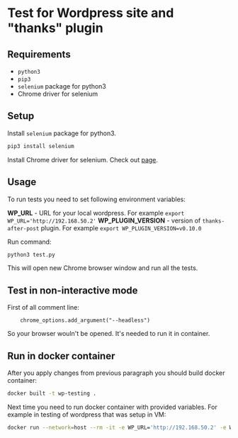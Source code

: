 # Test for Wordpress site and "thanks" plugin

## Requirements

* `python3`
* `pip3`
* `selenium` package for python3
* Chrome driver for selenium

## Setup

Install `selenium` package for python3.
```bash
pip3 install selenium
```

Install Chrome driver for selenium. Check out [page](https://chromedriver.chromium.org/getting-started).

## Usage

To run tests you need to set following environment variables:

**WP_URL** - URL for your local wordpress. For example `export WP_URL='http://192.168.50.2'`
**WP_PLUGIN_VERSION** - version of `thanks-after-post` plugin. For example `export WP_PLUGIN_VERSION=v0.10.0`

Run command:
```bash
python3 test.py
```

This will open new Chrome browser window and run all the tests.

## Test in non-interactive mode

First of all comment line:
```
    chrome_options.add_argument("--headless")
```

So your browser wouln't be opened. It's needed to run it in container.

## Run in docker container

After you apply changes from previous paragraph you should build docker container:
```bash
docker built -t wp-testing .
```

Next time you need to run docker container with provided variables. For example in testing of wordpress that was setup in VM:
```bash
docker run --network=host --rm -it -e WP_URL='http://192.168.50.2' -e WP_PLUGIN_VERSION='v0.10.0' wp-testing
```

